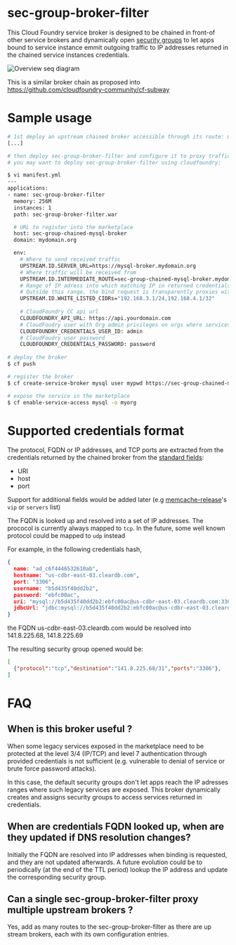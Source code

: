 # sec-group-broker-filter

This Cloud Foundry service broker is designed to be chained in front-of other service brokers and dynamically open [security groups](https://docs.cloudfoundry.org/adminguide/app-sec-groups.html) to let apps bound to service instance emmit outgoing traffic to IP addresses returned in the chained service instances credentials.

![Overview seq diagram](http://plantuml.com/plantuml/svg/lP7DYi8m4CVlVOgvgGVnNfO53IWU164VeCHqA8D3KYT9mRUtMGLBDUX1lCuml__7A7QnhfIpGHmp2in_uGzDjH4NssebxeXIhOa3IWb6C_j-BHqPXEiIblijJ8qEcbspQCLrvCdPMQ5De4u7pE6Ap3mvs9tzYM_Zl6pvLBV6byg5-apg0zbwLanUwdsZYkJbBZIyoj9_vYEwO8XY_J-BR0D6i4ORIBCVrleMlBS-RhbCm1wmI7mF7aqK2cTeqZb4doILId7kGSQCeO-7tSDR-uJPjxuPDdD_0G00)

This is a similar broker chain as proposed into https://github.com/cloudfoundry-community/cf-subway

# Sample usage

```sh
# 1st deploy an upstream chained broker accessible through its route: mysql-broker.mydomain.org. Don't register it directly into CF
[...]

# then deploy sec-group-broker-filter and configure it to proxy traffic to the filtered broker:
# you may want to deploy sec-group-broker-filter using cloudfoundry:

$ vi manifest.yml
---
applications:
- name: sec-group-broker-filter
  memory: 256M
  instances: 1
  path: sec-group-broker-filter.war 

  # URL to register into the marketplace
  host: sec-group-chained-mysql-broker
  domain: mydomain.org

  env:
    # Where to send received traffic
    UPSTREAM.ID.SERVER_URL=https://mysql-broker.mydomain.org
    # Where traffic will be received from
    UPSTREAM.ID.INTERMEDIATE_ROUTE=sec-group-chained-mysql-broker.mydomain.org
    # Range of IP adress into which matching IP in returned credentials will triger opening of security groups
    # Outside this range, the bind request is transparently proxies without triggering any CC API action.
    UPSTREAM.ID.WHITE_LISTED_CIDRs="192.168.3.1/24,192.168.4.1/32"
    
    # CloudFoundry CC api url
    CLOUDFOUNDRY_API_URL: https://api.yourdomain.com
    # CloudFoudry user with Org admin privileges on orgs where services will be bound
    CLOUDFOUNDRY_CREDENTIALS_USER_ID: admin
    # CloudFoudry user password
    CLOUDFOUNDRY_CREDENTIALS_PASSWORD: password
    
# deploy the broker    
$ cf push 

# register the broker 
$ cf create-service-broker mysql user mypwd https://sec-group-chained-mysql-broker.mydomain.org

# expose the service in the marketplace
$ cf enable-service-access mysql -o myorg 

```` 

# Supported credentials format

The protocol, FQDN or IP addresses, and TCP ports are extracted from the credentials returned by the chained broker from the [standard fields](https://docs.cloudfoundry.org/services/binding-credentials.html):
* URI
* host
* port

Support for additional fields would be added later (e.g [memcache-release](https://github.com/cloudfoundry-community/memcache-release#example-vcap_services-credentials)'s  ``vip`` or ``servers`` list)

The FQDN is looked up and resolved into a set of IP addresses.
The prococol is currently always mapped to ``tcp``. In the future, some well known protocol could be mapped to ``udp`` instead

For example, in the following credentials hash, 

```json
{
  name: "ad_c6f4446532610ab",
  hostname: "us-cdbr-east-03.cleardb.com",
  port: "3306",
  username: "b5d435f40dd2b2",
  password: "ebfc00ac",
  uri: "mysql://b5d435f40dd2b2:ebfc00ac@us-cdbr-east-03.cleardb.com:3306/ad_c6f4446532610ab",
  jdbcUrl: "jdbc:mysql://b5d435f40dd2b2:ebfc00ac@us-cdbr-east-03.cleardb.com:3306/ad_c6f4446532610ab"
}
```

the FQDN us-cdbr-east-03.cleardb.com would be resolved into 141.8.225.68, 141.8.225.69 

The resulting security group opened would be:

```json
[
  {"protocol":"tcp","destination":"141.8.225.68/31","ports":"3306"},
]
```

# FAQ

## When is this broker useful ?

When some legacy services exposed in the marketplace need to be protected at the level 3/4 (IP/TCP) and level 7 authentication through provided credentials is not sufficient (e.g. vulnerable to denial of service or brute force password attacks).

In this case, the default security groups don't let apps reach the IP adresses ranges where such legacy services are exposed. This broker dynamically creates and assigns security groups to access services returned in credentials.

## When are credentials FQDN looked up, when are they updated if DNS resolution changes?

Initially the FQDN are resolved into IP addresses when binding is requested, and they are not updated afterwards.
A future evolution could be to periodically (at the end of the TTL period) lookup the IP address and update the corresponding security group. 

## Can a single sec-group-broker-filter proxy multiple upstream brokers ?

Yes, add as many routes to the sec-group-broker-filter as there are up stream brokers, each with its own configuration entries.
